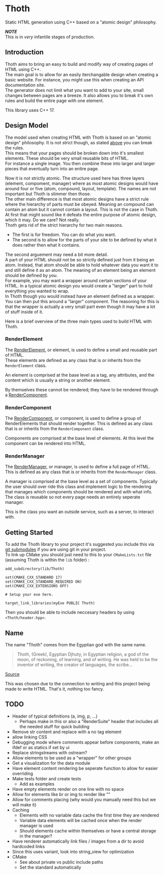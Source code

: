# Thoth

Static HTML generation using C++ based on a "atomic design" philosophy.

_**NOTE**_\
This is in *very* infantile stages of production.

## Introduction

Thoth aims to bring an easy to build and modify way of creating pages of HTML using C++.\
The main goal is to allow for an easily iterchangable design when creating a basic website. For instance, you might use this when creating an API documentation site.\
The generator does not limit what you want to add to your site, small changes between pages are a breeze. It also allows you to break it's own rules and build the entire page with one element.

This library uses C++ 17.

## Design Model

The model used when creating HTML with Thoth is based on an "atomic design" philosophy. It is not strict though, as stated [above](#introduction) you can break the rules.\
This means that your pages should be broken down into it's smallest elements. These should be very small reusable bits of HTML.\
For instance a single image. You then combine these into larger and larger pieces that eventually turn into an entire page.

Now it is not strictly atomic. The structure used here has three layers (element, compoment, manager) where as most atomic designs would have around four or five (atom, compound, layout, template). The names are not important but Thoth is slimmer then those.\
The other main difference is that most atomic designs have a strict rule where the hierarchy of parts must be obeyed. Meaning an compound can contain an atom but it cannot contain a layout. This is not the case in Thoth.\
At first that might sound like it defeats the entire purpose of atomic design, which it may. Do we care? Not really.\
Thoth gets rid of the strict hierarchy for two main reasons.

* The first is for freedom. You can do what you want.
* The second is to allow for the parts of your site to be defined by what it does rather then what it contains.

The second arguement may need a bit more detail.\
A part of your HTML should not be so strictly defined just from it being an atom. Instead, that atom should be able to hold whatever data you want it to and still define it as an atom. The meaning of an element being an element should be defined by *you*.\
For example, you may want a wrapper around certain sections of your HTML. In a typical atomic design you would create a "larger" part to hold everything you wanted to wrap.\
In Thoth though you would instead have an element defined as a wrapper. You can then put this around a "larger" component. The reasoning for this is that the wrapper is actually a very small part even though it may have a lot of stuff inside of it.

Here is a brief overview of the three main types used to build HTML with Thoth.

### RenderElement

The [RenderElement](./src/RenderElement.hpp), or element, is used to define a small and reusable part of HTML.\
These elements are defined as any class that is or inherits from the `RenderElement` class.

An element is comprised at the base level as a tag, any attributes, and the content which is usually a string or another element.

By themselves these cannot be rendered; they have to be rendered through a [RenderComponent](./src/RenderComponent.hpp).

### RenderComponent

The [RenderComponent](./src/RenderComponent.hpp), or component, is used to define a group of RenderElements that should render together. This is defined as any class that is or inherits from the `RenderComponent` class.

Components are comprised at the base level of elements. At this level the component can be rendered into HTML.

### RenderManager

The [RenderManager](./src/RenderManager.hpp), or manager, is used to define a full page of HTML. This is defined as any class that is or inherits from the `RenderManager` class.

A manager is comprised at the base level as a set of components. Typically the user should over ride this class and implement logic to the rendering that manages which components should be rendered and with what info.\
The class is reusable so not every page needs an entirely seperate manager.

This is the class you want an outside service, such as a server, to interact with.

## Getting Started

To add the Thoth library to your project it's suggested you include this via [git submodules](https://git-scm.com/book/en/v2/Git-Tools-Submodules) if you are using git in your project.\
To link up CMake you should just need to this to your `CMakeLists.txt` file (assuming Thoth is within the `lib` folder) :

```
add_subdirectory(lib/Thoth)

set(CMAKE_CXX_STANDARD 17)
set(CMAKE_CXX_STANDARD_REQUIRED ON)
set(CMAKE_CXX_EXTENSIONS OFF)

# Setup your exe here.

target_link_libraries(myExe PUBLIC Thoth)
```

Then you should be able to include neccesary headers by using `<Thoth/header.hpp>`.

## Name

The name "Thoth" comes from the Egyptian god with the same name.

> Thoth, (Greek), Egyptian Djhuty, in Egyptian religion, a god of the moon, of reckoning, of learning, and of writing. He was held to be the inventor of writing, the creator of languages, the scribe...

[Source](https://www.britannica.com/topic/Thoth)

This was chosen due to the connection to writing and this project being made to write HTML. That's it, nothing too fancy.

## TODO

* Header of typical definitions (a, img, p, ...)
    * Perhaps make in this or also a "RenderSuite" header that includes all the needed stuff for quick building
* Remove str content and replace with a no tag element
* allow linking CSS
* Debugging mode where comments appear before components, make an ifdef or as statics if set by ui
* Replace stringstreams with ostream?
* Allow elements to be used as a "wrapper" for other groups
* Get a visualization for the data module
* Have element content rendering be seperate function to allow for easier overriding
* Make tests folder and create tests
    * Add as examples
* Have empty elements render on one line with no space
* Allow for elements like br or img to render like "<xyz />"
* Allow for comments placing (why would you manually need this but we will make it)
* Caching
    * Elements with no variable data cache the first time they are rendered
    * Variable data elements will be cached once when the render manager is used
    * Should elements cache within themselves or have a central storage in the manager?
* Have renderer automatically link files / images from a dir to avoid hardcoded links
* Since this uses variant, look into string_view for optimization
* CMake
    * See about private vs public include paths
    * Set the standard automatically